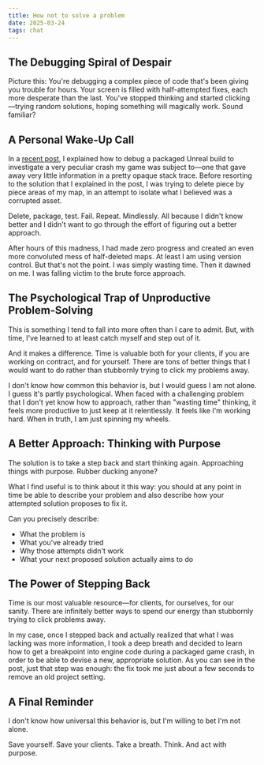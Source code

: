```yaml
---
title: How not to solve a problem
date: 2025-03-24
tags: chat
---
```



## The Debugging Spiral of Despair

Picture this: You're debugging a complex piece of code that's been giving you trouble for hours. Your screen is filled with half-attempted fixes, each more desperate than the last. You've stopped thinking and started clicking—trying random solutions, hoping something will magically work. Sound familiar?

## A Personal Wake-Up Call

In a [recent post](blog/unreal-debug-packaged-build), I explained how to debug a packaged Unreal build to investigate a very peculiar crash my game was subject to—one that gave away very little information in a pretty opaque stack trace. Before resorting to the solution that I explained in the post, I was trying to delete piece by piece areas of my map, in an attempt to isolate what I believed was a corrupted asset.

Delete, package, test. Fail. Repeat. Mindlessly. All because I didn't know better and I didn't want to go through the effort of figuring out a better approach.

After hours of this madness, I had made zero progress and created an even more convoluted mess of half-deleted maps. At least I am using version control. But that's not the point. I was simply wasting time. Then it dawned on me. I was falling victim to the brute force approach.

## The Psychological Trap of Unproductive Problem-Solving

This is something I tend to fall into more often than I care to admit. But, with time, I've learned to at least catch myself and step out of it.

And it makes a difference. Time is valuable both for your clients, if you are working on contract, and for yourself. There are tons of better things that I would want to do rather than stubbornly trying to click my problems away.

I don't know how common this behavior is, but I would guess I am not alone. I guess it's partly psychological. When faced with a challenging problem that I don't yet know how to approach, rather than "wasting time" thinking, it feels more productive to just keep at it relentlessly. It feels like I'm working hard. When in truth, I am just spinning my wheels.

## A Better Approach: Thinking with Purpose

The solution is to take a step back and start thinking again. Approaching things with purpose. Rubber ducking anyone?

What I find useful is to think about it this way: you should at any point in time be able to describe your problem and also describe how your attempted solution proposes to fix it.

Can you precisely describe:
* What the problem is
* What you've already tried
* Why those attempts didn't work
* What your next proposed solution actually aims to do

## The Power of Stepping Back

Time is our most valuable resource—for clients, for ourselves, for our sanity. There are infinitely better ways to spend our energy than stubbornly trying to click problems away.

In my case, once I stepped back and actually realized that what I was lacking was more information, I took a deep breath and decided to learn how to get a breakpoint into engine code during a packaged game crash, in order to be able to devise a new, appropriate solution. As you can see in the post, just that step was enough: the fix took me just about a few seconds to remove an old project setting.

## A Final Reminder

I don't know how universal this behavior is, but I'm willing to bet I'm not alone.

Save yourself. Save your clients. Take a breath. Think. And act with purpose.